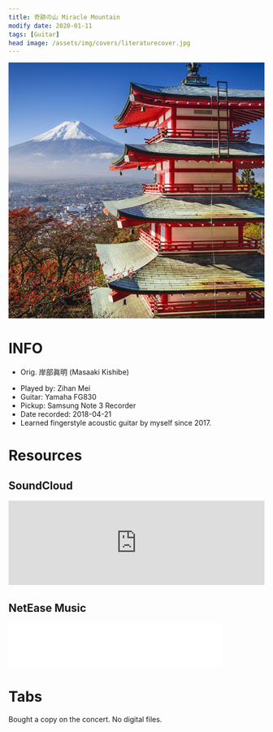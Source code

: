 ```yaml
---
title: 奇跡の山 Miracle Mountain
modify date: 2020-01-11
tags: [Guitar]
head image: /assets/img/covers/literaturecover.jpg
---
```


![MiracleMountainCover](../../assets/img/02literature/00guitar/2018-04-21%E5%A5%87%E8%B7%A1%E3%81%AE%E5%B1%B1/%E5%A5%87%E8%B7%A1%E3%81%AE%E5%B1%B1.jpg)

# INFO
* Orig. 岸部眞明 (Masaaki Kishibe)
<!--more-->
* Played by: Zihan Mei
* Guitar: Yamaha FG830
* Pickup: Samsung Note 3 Recorder
* Date recorded: 2018-04-21
* Learned fingerstyle acoustic guitar by myself since 2017.

# Resources
## SoundCloud
<iframe width="100%" height="166" scrolling="no" frameborder="no" allow="autoplay" src="https://w.soundcloud.com/player/?url=https%3A//api.soundcloud.com/tracks/741224251&color=%23fd746c&auto_play=false&hide_related=false&show_comments=true&show_user=true&show_reposts=false&show_teaser=true"></iframe>

## NetEase Music

<iframe frameborder="no" border="0" marginwidth="0" marginheight="0" width=420 height=86 src="//music.163.com/outchain/player?type=3&id=1368969498&auto=0&height=66"></iframe>

# Tabs
Bought a copy on the concert. No digital files.
